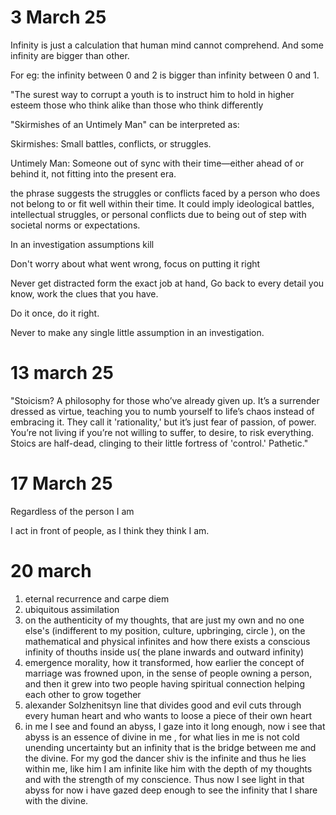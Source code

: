 
# 3 March 25
Infinity is just a calculation that human mind cannot comprehend.
And some infinity are bigger than other.

For eg: the infinity between 0 and 2 is bigger than infinity between 0 and 1.






"The surest way to corrupt a youth is to instruct him to hold in higher esteem those who think alike than those who think differently





"Skirmishes of an Untimely Man" can be interpreted as:

Skirmishes: Small battles, conflicts, or struggles.

Untimely Man: Someone out of sync with their time—either ahead of or behind it, not fitting into the present era.


the phrase suggests the struggles or conflicts faced by a person who does not belong to or fit well within their time. It could imply ideological battles, intellectual struggles, or personal conflicts due to being out of step with societal norms or expectations.





In an investigation assumptions kill

Don't worry about what went wrong, focus on putting it right 

Never get distracted form the exact job at hand,
Go back to every detail you know, work the clues that you have.

Do it once, do it right.


Never to make any single little assumption in an investigation.

# 13 march 25

"Stoicism? A philosophy for those who’ve already given up. It’s a surrender dressed as virtue, teaching you to numb yourself to life’s chaos instead of embracing it. They call it 'rationality,' but it’s just fear of passion, of power. You’re not living if you’re not willing to suffer, to desire, to risk everything. Stoics are half-dead, clinging to their little fortress of 'control.' Pathetic."


# 17 March 25

Regardless of the person I am

I act in front of people, as I think they think I am.


# 20 march 

1) eternal recurrence and carpe diem 
2) ubiquitous assimilation 
3) on the authenticity of my thoughts, that are just my own and no one else's (indifferent to my position, culture, upbringing, circle ), on the mathematical and physical infinites and how there exists a conscious infinity of thouths inside us( the plane inwards and outward infinity)
4) emergence morality, how it transformed, how earlier the concept of marriage was frowned upon, in the sense of people owning a person, and then it grew into two people having spiritual connection helping each other to grow together 
5) alexander Solzhenitsyn line that divides good and evil cuts through every human heart and who wants to loose a piece of their own heart 
6) in me I see and found an abyss, I gaze into it long enough, now i see that abyss is an essence of divine in me , for what lies in me is not cold unending uncertainty but an infinity that is the bridge between me and the divine. For my god the dancer shiv is the infinite and thus he lies within me, like him I am infinite like him with the depth of my thoughts and with the strength of my conscience. Thus now I see light in that abyss for now i have gazed deep enough to see the infinity that I share with the divine.